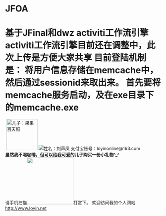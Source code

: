 JFOA
====

基于JFinal和dwz activiti工作流引擎
activiti工作流引擎目前还在调整中，此次上传是方便大家共享
目前登陆机制是：
将用户信息存储在memcache中，然后通过sessionid来取出来。
首先要将memcache服务启动，及在exe目录下的memcache.exe
====
<img src="http://www.loyin.net/s/img/head.jpg" title="">
<img src="http://www.loyin.net/s/img/myson.png" title="儿子：果果 百天照" height="100px">
 <img src="https://img.alipay.com/sys/personalprod/style/mc/btn-index.png">姓名：刘声凤 支付宝账号：loyinonline@163.com<br>
 <b>虽然我不喝咖啡，但可以给我可爱的儿子购买一份小礼物^_^</b>
 <br>
 请手机扫描<img src="http://www.loyin.net/alipay.png"width="150px">打赏下。
 欢迎访问我的个人网站 <a href="http://www.loyin.net">http://www.loyin.net</a>
